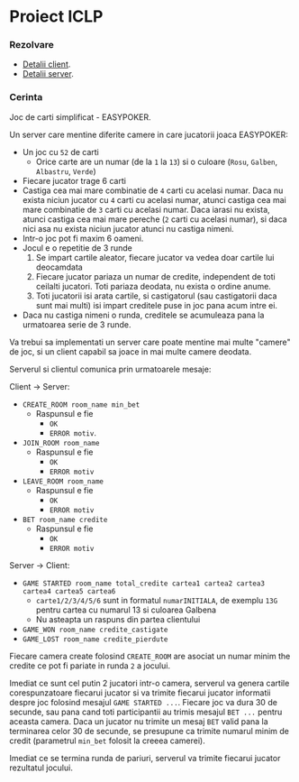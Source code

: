 # Proiect ICLP

### Rezolvare

- [Detalii client](./client/README.md).
- [Detalii server](./server/README.md).

### Cerinta

Joc de carti simplificat - EASYPOKER.

Un server care mentine diferite camere in care jucatorii joaca EASYPOKER:

- Un joc cu `52` de carti
  - Orice carte are un numar (de la `1` la `13`) si o culoare (`Rosu`, `Galben`, `Albastru`, `Verde`)
- Fiecare jucator trage 6 carti
- Castiga cea mai mare combinatie de `4` carti cu acelasi numar. Daca nu exista niciun jucator cu `4` carti cu acelasi numar, atunci castiga cea mai mare combinatie de `3` carti cu acelasi numar. Daca iarasi nu exista, atunci castiga cea mai mare pereche (`2` carti cu acelasi numar), si daca nici asa nu exista niciun jucator atunci nu castiga nimeni.
- Intr-o joc pot fi maxim $6$ oameni.
- Jocul e o repetitie de $3$ runde
  1. Se impart cartile aleator, fiecare jucator va vedea doar cartile lui deocamdata
  2. Fiecare jucator pariaza un numar de credite, independent de toti ceilalti jucatori. Toti pariaza deodata, nu exista o ordine anume.
  3. Toti jucatorii isi arata cartile, si castigatorul (sau castigatorii daca sunt mai multi) isi impart creditele puse in joc pana acum intre ei.
- Daca nu castiga nimeni o runda, creditele se acumuleaza pana la urmatoarea serie de $3$ runde.

Va trebui sa implementati un server care poate mentine mai multe "camere" de joc, si un client capabil sa joace in mai multe camere deodata.

Serverul si clientul comunica prin urmatoarele mesaje:

Client -&gt; Server:

- `CREATE_ROOM room_name min_bet`
  - Raspunsul e fie
    - `OK`
    - `ERROR motiv`.
- `JOIN_ROOM room_name`
  - Raspunsul e fie
    - `OK`
    - `ERROR motiv`
- `LEAVE_ROOM room_name`
  - Raspunsul e fie
    - `OK`
    - `ERROR motiv`
- `BET room_name credite`
  - Raspunsul e fie
    - `OK`
    - `ERROR motiv`

Server -&gt; Client:

- `GAME STARTED room_name total_credite cartea1 cartea2 cartea3 cartea4 cartea5 cartea6`      
  - `carte1/2/3/4/5/6` sunt in formatul `numarINITIALA`, de exemplu `13G` pentru cartea cu numarul 13 si culoarea Galbena       
  - Nu asteapta un raspuns din partea clientului
- `GAME_WON room_name credite_castigate`
- `GAME_LOST room_name credite_pierdute`

Fiecare camera create folosind `CREATE_ROOM` are asociat un numar minim the credite ce pot fi pariate in runda `2` a jocului.

Imediat ce sunt cel putin 2 jucatori intr-o camera, serverul va genera cartile corespunzatoare fiecarui jucator si va trimite fiecarui jucator informatii despre joc
folosind mesajul `GAME STARTED ...`. Fiecare joc va dura 30 de secunde, sau pana cand toti participantii au trimis mesajul `BET ...` pentru aceasta camera.
Daca un jucator nu trimite un mesaj `BET` valid pana la terminarea celor 30 de secunde, se presupune ca trimite numarul minim de credit (parametrul `min_bet` folosit la creeea camerei).

Imediat ce se termina runda de pariuri, serverul va trimite fiecarui jucator rezultatul jocului.
